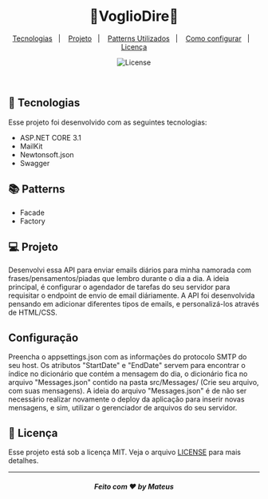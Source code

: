 <h1 align="center">
  📧VoglioDire📧
</h1>

<p align="center">
  <a href="#-tecnologias">Tecnologias</a>&nbsp;&nbsp;&nbsp;|&nbsp;&nbsp;&nbsp;
  <a href="#-projeto">Projeto</a>&nbsp;&nbsp;&nbsp;|&nbsp;&nbsp;&nbsp;
  <a href="#-patterns">Patterns Utilizados</a>&nbsp;&nbsp;&nbsp;|&nbsp;&nbsp;&nbsp;
  <a href="#configuração">Como configurar</a>&nbsp;&nbsp;&nbsp;|&nbsp;&nbsp;&nbsp;
  <a href="#memo-licença">Licença</a>
</p>

<p align="center">
  <img alt="License" src="https://img.shields.io/static/v1?label=license&message=MIT&color=49AA26&labelColor=000000">
</p>
<br>


## 🚀 Tecnologias

Esse projeto foi desenvolvido com as seguintes tecnologias:

- ASP.NET CORE 3.1
- MailKit
- Newtonsoft.json
- Swagger

## 📚 Patterns

- Facade
- Factory

## 💻 Projeto

Desenvolvi essa API para enviar emails diários para minha namorada com frases/pensamentos/piadas que lembro durante o dia a dia. A ideia principal, 
é configurar o agendador de tarefas do seu servidor para requisitar o endpoint
de envio de email diáriamente. A API foi desenvolvida pensando em adicionar diferentes tipos de emails, e personalizá-los através de HTML/CSS.

## Configuração
Preencha o appsettings.json com as informações do protocolo SMTP do seu host. Os atributos "StartDate" e "EndDate" servem para encontrar o índice no dicionário que contém
a mensagem do dia, o dicionário fica no arquivo "Messages.json" contido na pasta src/Messages/ (Crie seu arquivo, com suas mensagens). A ideia do arquivo "Messages.json" é de não ser necessário realizar novamente o deploy da aplicação para
inserir novas mensagens, e sim, utilizar o gerenciador de arquivos do seu servidor. 

## :memo: Licença

Esse projeto está sob a licença MIT. Veja o arquivo [LICENSE](/LICENSE) para mais detalhes.

---

<h5 align="center">
 Feito com ♥ by Mateus
</h5>


